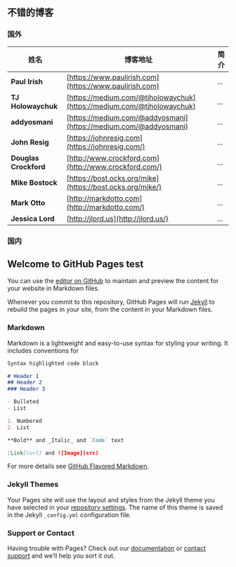 ## 不错的博客

### 国外

| 姓名 | 博客地址 | 简介 |
| --- | --- | --- |
| **Paul Irish** | [https://www.paulirish.com](https://www.paulirish.com) | ... |
| **TJ Holowaychuk** | [https://medium.com/@tjholowaychuk](https://medium.com/@tjholowaychuk) | ... |
| **addyosmani** | [https://medium.com/@addyosmani](https://medium.com/@addyosmani) | ... |
| **John Resig** | [https://johnresig.com](https://johnresig.com/) | ... |
| **Douglas Crockford** | [http://www.crockford.com](http://www.crockford.com/) | ... |
| **Mike Bostock** | [https://bost.ocks.org/mike](https://bost.ocks.org/mike/) | ... |
| **Mark Otto** | [http://markdotto.com](http://markdotto.com/) | ... |
| **Jessica Lord** | [http://jlord.us](http://jlord.us/) | ... |

### 国内



## Welcome to GitHub Pages test

You can use the [editor on GitHub](https://github.com/dreamapplehappy/1001/edit/master/index.md) to maintain and preview the content for your website in Markdown files.

Whenever you commit to this repository, GitHub Pages will run [Jekyll](https://jekyllrb.com/) to rebuild the pages in your site, from the content in your Markdown files.

### Markdown

Markdown is a lightweight and easy-to-use syntax for styling your writing. It includes conventions for

```markdown
Syntax highlighted code block

# Header 1
## Header 2
### Header 3

- Bulleted
- List

1. Numbered
2. List

**Bold** and _Italic_ and `Code` text

[Link](url) and ![Image](src)
```

For more details see [GitHub Flavored Markdown](https://guides.github.com/features/mastering-markdown/).

### Jekyll Themes

Your Pages site will use the layout and styles from the Jekyll theme you have selected in your [repository settings](https://github.com/dreamapplehappy/1001/settings). The name of this theme is saved in the Jekyll `_config.yml` configuration file.

### Support or Contact

Having trouble with Pages? Check out our [documentation](https://help.github.com/categories/github-pages-basics/) or [contact support](https://github.com/contact) and we’ll help you sort it out.
